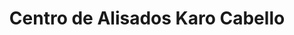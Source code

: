 ---
title: "Centro de Alisados Karo Cabello"
url: /cartagena/centro-de-alisados-karo-cabello/
shop: Friseur
---